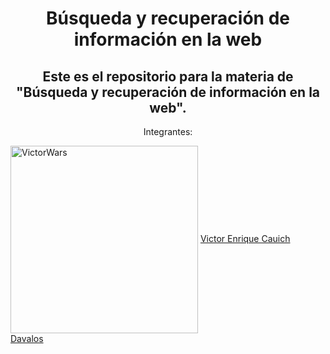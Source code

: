 <h1 align="center">Búsqueda y recuperación de información en la web</h2>
<h2 align="center">Este es el repositorio para la materia de "Búsqueda y recuperación de información en la web".</h2>

<p align="center">Integrantes:</p>

<img href="https://github.com/VictorWars" width="300px" src="https://avatars.githubusercontent.com/u/50329391?v=4" align="center" alt="VictorWars" />
<a align="center" href="https://github.com/VictorWars">Victor Enrique Cauich Davalos</a>
